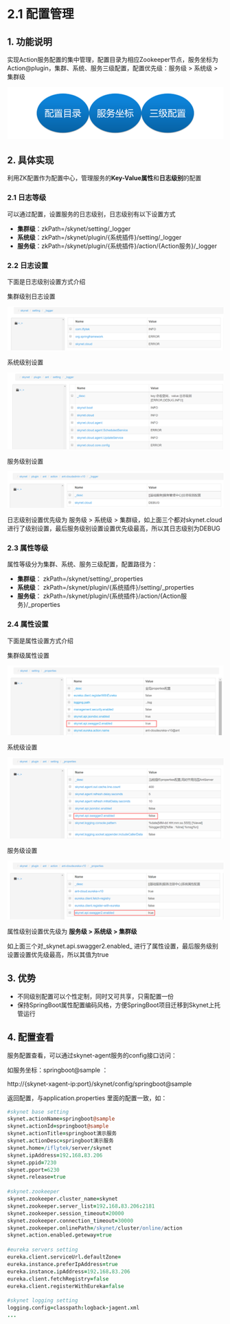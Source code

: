 # 2.1 配置管理

## 1. 功能说明

 实现Action服务配置的集中管理，配置目录为相应Zookeeper节点，服务坐标为Action@plugin，集群、系统、服务三级配置，配置优先级：服务级 &gt; 系统级 &gt; 集群级

![](../.gitbook/assets/image.png)

##  2. 具体实现

 利用ZK配置作为配置中心，管理服务的**Key-Value属性**和**日志级别**的配置

###  2.1 日志等级

可以通过配置，设置服务的日志级别，日志级别有以下设置方式

* **集群级**：zkPath=/skynet/setting/\_logger
* **系统级**：zkPath=/skynet/plugin/{系统插件}/setting/\_logger
* **服务级**：zkPath=/skynet/plugin/{系统插件}/action/{Action服务}/\_logger

### 2.2 日志设置

下面是日志级别设置方式介绍

集群级别日志设置

![](../.gitbook/assets/image%20%2826%29.png)

系统级别设置

![](../.gitbook/assets/image%20%2861%29.png)

服务级别设置

![](../.gitbook/assets/image%20%2849%29.png)

日志级别设置优先级为  服务级 &gt; 系统级 &gt; 集群级，如上面三个都对skynet.cloud进行了级别设置，最后服务级别设置设置优先级最高，所以其日志级别为DEBUG

### 2.3 属性等级

属性等级分为集群、系统、服务三级配置，配置路径为：

* **集群级**： zkPath=/skynet/setting/\_properties
* **系统级**： zkPath=/skynet/plugin/{系统插件}/setting/\_properties
* **服务级**： zkPath=/skynet/plugin/{系统插件}/action/{Action服务}/\_properties

### 2.4 属性设置

下面是属性设置方式介绍

集群级属性设置

![](../.gitbook/assets/image%20%2846%29.png)

系统级设置

![](../.gitbook/assets/image%20%2864%29.png)

服务级设置

![](../.gitbook/assets/image%20%2816%29.png)

属性级别设置优先级为  **服务级 &gt; 系统级 &gt; 集群级**

如上面三个对_skynet.api.swagger2.enabled_ 进行了属性设置，最后服务级别设置设置优先级最高，所以其值为true

## 3. 优势

* 不同级别配置可以个性定制，同时又可共享，只需配置一份
* 保持SpringBoot属性配置编码风格，方便SpringBoot项目迁移到Skynet上托管运行

##  4. 配置查看

服务配置查看，可以通过skynet-agent服务的config接口访问： 

如服务坐标：springboot@sample ： 

http://{skynet-xagent-ip:port}/skynet/config/springboot@sample

返回配置，与application.properties 里面的配置一致，如：

```coffeescript
#skynet base setting
skynet.actionName=springboot@sample
skynet.actionId=springboot@sample
skynet.actionTitle=springboot演示服务
skynet.actionDesc=springboot演示服务
skynet.home=/iflytek/server/skynet
skynet.ipAddress=192.168.83.206
skynet.ppid=7230
skynet.pport=6230
skynet.release=true

#skynet.zookeeper
skynet.zookeeper.cluster_name=skynet
skynet.zookeeper.server_list=192.168.83.206:2181
skynet.zookeeper.session_timeout=20000
skynet.zookeeper.connection_timeout=30000
skynet.zookeeper.onlinePath=/skynet/cluster/online/action
skynet.action.enabled.geteway=true

#eureka servers setting
eureka.client.serviceUrl.defaultZone=
eureka.instance.preferIpAddress=true
eureka.instance.ipAddress=192.168.83.206
eureka.client.fetchRegistry=false
eureka.client.registerWithEureka=false

#skynet logging setting
logging.config=classpath:logback-jagent.xml
...
```



